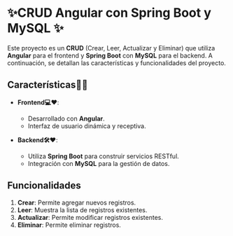 # ✨CRUD Angular con Spring Boot y MySQL ✨

Este proyecto es un **CRUD** (Crear, Leer, Actualizar y Eliminar) que utiliza **Angular** para el frontend y **Spring Boot** con **MySQL** para el backend. A continuación, se detallan las características y funcionalidades del proyecto.

## Características👀👀

- **Frontend💻❤**: 
  - Desarrollado con **Angular**.
  - Interfaz de usuario dinámica y receptiva.

- **Backend🛠❤**:
  - Utiliza **Spring Boot** para construir servicios RESTful.
  - Integración con **MySQL** para la gestión de datos.

## Funcionalidades

1. **Crear**: Permite agregar nuevos registros.
2. **Leer**: Muestra la lista de registros existentes.
3. **Actualizar**: Permite modificar registros existentes.
4. **Eliminar**: Permite eliminar registros.


